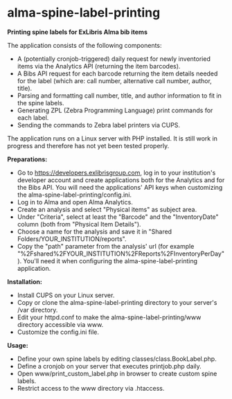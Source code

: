 # alma-spine-label-printing
<strong>Printing spine labels for ExLibris Alma bib items</strong>

The application consists of the following components:
- A (potentially cronjob-triggered) daily request for newly inventoried items via the Analytics API (returning the item barcodes).
- A Bibs API request for each barcode returning the item details needed for the label (which are: call number, alternative call number, author, title).
- Parsing and formatting call number, title, and author information to fit in the spine labels.
- Generating ZPL (Zebra Programming Language) print commands for each label.
- Sending the commands to Zebra label printers via CUPS.

The application runs on a Linux server with PHP installed. It is still work in progress and therefore has not yet been tested properly.

<strong>Preparations:</strong>
- Go to https://developers.exlibrisgroup.com, log in to your institution's developer account and create applications both for the Analytics and for the Bibs API. You will need the applications' API keys when customizing the alma-spine-label-printing/config.ini.
- Log in to Alma and open Alma Analytics.
- Create an analysis and select "Physical items" as subject area.
- Under "Criteria", select at least the "Barcode" and the "InventoryDate" column (both from "Physical Item Details").
- Choose a name for the analysis and save it in "Shared Folders/YOUR_INSTITUTION/reports".
- Copy the "path" parameter from the analysis' url (for example "%2Fshared%2FYOUR_INSTITUTION%2FReports%2FInventoryPerDay"). You'll need it when configuring the alma-spine-label-printing application.

<strong>Installation:</strong>
- Install CUPS on your Linux server.
- Copy or clone the alma-spine-label-printing directory to your server's /var directory.
- Edit your httpd.conf to make the alma-spine-label-printing/www directory accessible via www.
- Customize the config.ini file.

<strong>Usage:</strong>
- Define your own spine labels by editing classes/class.BookLabel.php. 
- Define a cronjob on your server that executes printjob.php daily.
- Open www/print_custom_label.php in browser to create custom spine labels.
- Restrict access to the www directory via .htaccess.
